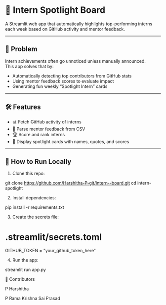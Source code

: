 # 🌟 Intern Spotlight Board

A Streamlit web app that automatically highlights top-performing interns each week based on GitHub activity and mentor feedback.

---

## 🚩 Problem

Intern achievements often go unnoticed unless manually announced.  
This app solves that by:

- Automatically detecting top contributors from GitHub stats
- Using mentor feedback scores to evaluate impact
- Generating fun weekly “Spotlight Intern” cards

---

## 🛠️ Features

- 📊 Fetch GitHub activity of interns
- 📝 Parse mentor feedback from CSV
- 🏆 Score and rank interns
- 🎨 Display spotlight cards with names, quotes, and scores

---

## 🚀 How to Run Locally

1. Clone this repo:

git clone https://github.com/Harshitha-P-git/intern--board.git
cd intern-spotlight

2. Install dependencies:

pip install -r requirements.txt

3. Create the secrets file:

# .streamlit/secrets.toml

GITHUB_TOKEN = "your_github_token_here"

4. Run the app:

streamlit run app.py

👥 Contributors

P Harshitha

P Rama Krishna Sai Prasad

